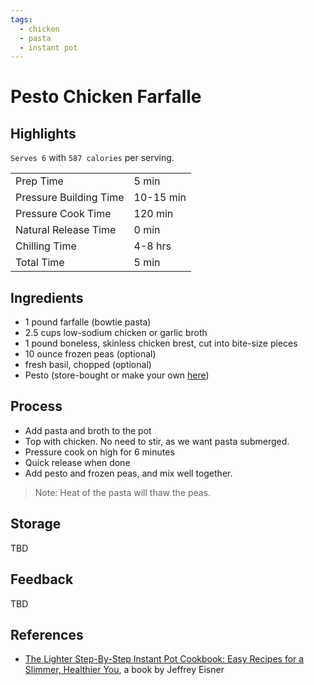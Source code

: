 ```yaml
---
tags:
  - chicken
  - pasta
  - instant pot
---
```


# Pesto Chicken Farfalle

## Highlights

`Serves 6` with `587 calories` per serving.

| | |
|----|-----|
| Prep Time             | 5 min     |
| Pressure Building Time| 10-15 min |
| Pressure Cook Time    | 120 min   |
| Natural Release Time  | 0 min     |
| Chilling Time         | 4-8 hrs   |
| Total Time            | 5 min     |

## Ingredients

* 1 pound farfalle (bowtie pasta)
* 2.5 cups low-sodium chicken or garlic broth
* 1 pound boneless, skinless chicken brest, cut into bite-size pieces
* 10 ounce frozen peas (optional)
* fresh basil, chopped (optional)
* Pesto (store-bought or make your own [here](./pesto.md))

## Process

* Add pasta and broth to the pot
* Top with chicken. No need to stir, as we want pasta submerged.
* Pressure cook on high for 6 minutes
* Quick release when done
* Add pesto and frozen peas, and mix well together.

> Note: Heat of the pasta will thaw the peas.

## Storage

TBD

## Feedback

TBD

## References

* [The Lighter Step-By-Step Instant Pot Cookbook: Easy Recipes for a Slimmer, Healthier You](https://www.amazon.com/Lighter-Step-Step-Instant-Cookbook/dp/031670637X/), a book by Jeffrey Eisner

